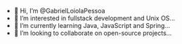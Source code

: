 - 👋 Hi, I’m @GabrielLoiolaPessoa
- 👀 I’m interested in fullstack development and Unix OS...
- 🌱 I’m currently learning Java, JavaScript and Spring...
- 💞️ I’m looking to collaborate on open-source projects...


<!---
GabrielLoiolaPessoa/GabrielLoiolaPessoa is a ✨ special ✨ repository because its `README.md` (this file) appears on your GitHub profile.
You can click the Preview link to take a look at your changes.
--->

